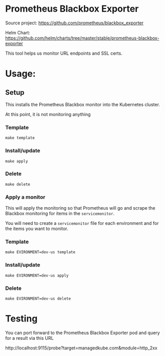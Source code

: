 Prometheus Blackbox Exporter
============================

Source project: https://github.com/prometheus/blackbox_exporter

Helm Chart: https://github.com/helm/charts/tree/master/stable/prometheus-blackbox-exporter

This tool helps us monitor URL endpoints and SSL certs.


# Usage:

## Setup
This installs the Prometheus Blackbox monitor into the Kubernetes cluster.

At this point, it is not monitoring anything


### Template

```
make template
```

### Install/update

```
make apply
```

### Delete

```
make delete
```

### Apply a monitor
This will apply the monitoring so that Prometheus will go and scrape the Blackbox
monitoring for items in the `servicemonitor`.

You will need to create a `servicemonitor` file for each environment and for the
items you want to monitor.

### Template

```
make EVIRONMENT=dev-us template
```

### Install/update

```
make EVIRONMENT=dev-us apply
```

### Delete

```
make EVIRONMENT=dev-us delete
```


# Testing
You can port forward to the Prometheus Blackbox Exporter pod and query
for a result via this URL

http://localhost:9115/probe?target=managedkube.com&module=http_2xx

